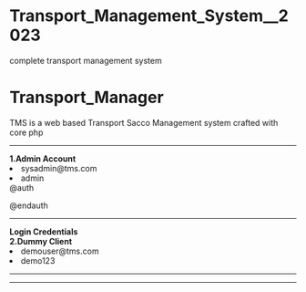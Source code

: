 # Transport_Management_System__2023
complete transport management system

# Transport_Manager
TMS is a web based Transport Sacco Management system crafted with core php

<hr>
<b>1.Admin Account</b>
<li>sysadmin@tms.com</li>
<li>admin</li>
@auth
    
@endauth
<hr>
<b>Login Credentials</b><br>
<b> 2.Dummy Client</b>
<li>demouser@tms.com</li>
<li>demo123</li>
<hr>
<hr>
